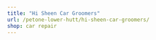 ```yaml
---
title: "Hi Sheen Car Groomers"
url: /petone-lower-hutt/hi-sheen-car-groomers/
shop: car repair
---
```

